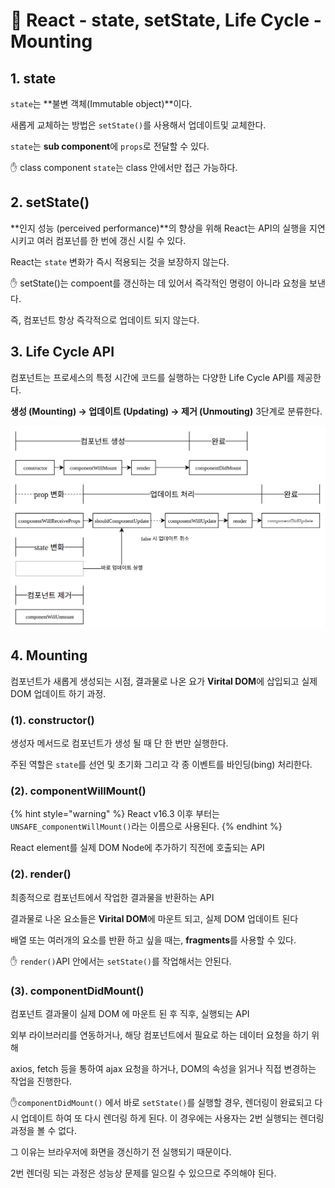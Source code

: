 # 📄 React - state, setState, Life Cycle - Mounting

## 1. state 

`state`는 **불변 객체\(Immutable object\)**이다.

새롭게 교체하는 방법은 `setState()`를 사용해서 업데이트및 교체한다.

`state`는 **sub component**에 `props`로 전달할 수 있다.



 ✋ class component `state`는 class 안에서만 접근 가능하다.

## 2. setState\(\) 

**인지 성능 \(perceived performance\)**의 향상을 위해 React는 API의 실행을 지연 시키고 여러 컴포넌를 한 번에 갱신 시킬 수 있다.

React는 `state` 변화가 즉시 적용되는 것을 보장하지 않는다.



 ✋ setState\(\)는 compoent를 갱신하는 데 있어서 즉각적인 명령이 아니라 요청을 보낸다.

즉, 컴포넌트 항상 즉각적으로 업데이트 되지 않는다.

## 3. Life Cycle API

컴포넌트는 프로세스의 특정 시간에 코드를 실행하는 다양한 Life Cycle API를 제공한다.

**생성 \(Mounting\) →  업데이트 \(Updating\)  → 제거 \(Unmouting\)**  3단계로 분류한다.

![](../.gitbook/assets/screenshot-from-2016-12-10-00-21-26-1.png)

## 4. Mounting 

컴포넌트가 새롭게 생성되는 시점,  결과물로 나온 요가 **Virital DOM**에 삽입되고 실제 DOM 업데이트 하기 과정.

### \(1\). constructor\(\)

생성자 메서드로 컴포넌트가 생성 될 때 단 한 번만 실행한다.

주된 역할은 `state`를 선언 및 초기화 그리고 각 종 이벤트를 바인딩\(bing\) 처리한다.

### \(2\). componentWillMount\(\)

{% hint style="warning" %}
React v16.3 이후 부터는 `UNSAFE_componentWillMount()`라는 이름으로 사용된다.
{% endhint %}

React element를 실제 DOM Node에 추가하기 직전에 호출되는 API

### \(2\). render\(\)

최종적으로 컴포넌트에서 작업한 결과물을 반환하는 API

결과물로 나온 요소들은 **Virital DOM**에 마운트 되고, 실제 DOM 업데이트 된다

배열 또는 여러개의 요소를 반환 하고 싶을 때는, **fragments**를 사용할 수 있다.



 ✋ `render()`API 안에서는 `setState()`를 작업해서는 안된다.

### \(3\). componentDidMount\(\)

컴포넌트 결과물이 실제 DOM 에 마운트 된 후 직후, 실행되는 API

외부 라이브러리를 연동하거나, 해당 컴포넌트에서 필요로 하는 데이터 요청을 하기 위해

axios, fetch 등을 통하여 ajax 요청을 하거나, DOM의 속성을 읽거나 직접 변경하는 작업을 진행한다.



 ✋`componentDidMount()` 에서 바로 `setState()`를 실행할 경우, 렌더링이 완료되고 다시 업데이트 하여 또 다시 렌더링 하게 된다. 이 경우에는 사용자는 2번 실행되는 렌더링 과정을 볼 수 없다. 

 그 이유는 브라우저에 화면을 갱신하기 전 실행되기 때문이다.  

2번 렌더링 되는 과정은 성능상 문제를 일으킬 수 있으므로 주의해야 된다.  






